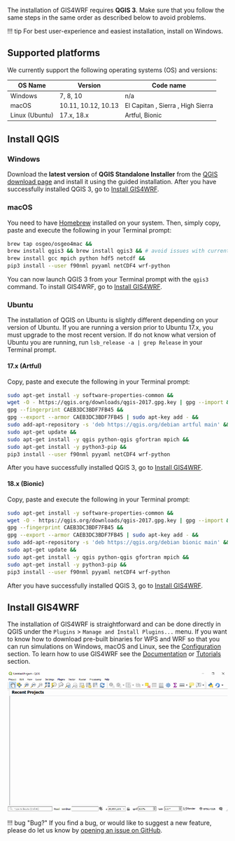 The installation of GIS4WRF requires **QGIS 3**. Make sure that you follow the same steps in the same order as described below to avoid problems.

!!! tip
    For best user-experience and easiest installation, install on Windows.

## Supported platforms
We currently support the following operating systems (OS) and versions:

| OS Name       | Version               | Code name                         |
|---------------|-----------------------|-----------------------------------|
|Windows        | 7, 8, 10              | n/a                               |
|macOS          | 10.11, 10.12, 10.13   | El Capitan , Sierra , High Sierra |
|Linux (Ubuntu) | 17.x, 18.x            | Artful, Bionic                    |

## Install QGIS

### Windows
Download the **latest version** of **QGIS Standalone Installer** from the [QGIS download page](https://www.qgis.org/en/site/forusers/download#windows) and install it using the guided installation. After you have successfully installed QGIS 3, go to [Install GIS4WRF](#install-gis4wrf).

### macOS

You need to have [Homebrew](https://brew.sh/) installed on your system. Then, simply copy, paste and execute the following in your Terminal prompt:

```bash
brew tap osgeo/osgeo4mac &&
brew install qgis3 && brew install qgis3 && # avoid issues with current formula
brew install gcc mpich python hdf5 netcdf &&
pip3 install --user f90nml pyyaml netCDF4 wrf-python
```

You can now launch QGIS 3 from your Terminal prompt with the `qgis3` command. To install GIS4WRF, go to [Install GIS4WRF](#install-gis4wrf).

### Ubuntu
The installation of QGIS on Ubuntu is slightly different depending on your version of Ubuntu. If you are running a version prior to Ubuntu 17.x, you must upgrade to the most recent version. If do not know what version of Ubuntu you are running, run `lsb_release -a | grep Release` in your Terminal prompt.

#### 17.x (Artful)

Copy, paste and execute the following in your Terminal prompt:

```bash
sudo apt-get install -y software-properties-common &&
wget -O - https://qgis.org/downloads/qgis-2017.gpg.key | gpg --import &&
gpg --fingerprint CAEB3DC3BDF7FB45 &&
gpg --export --armor CAEB3DC3BDF7FB45 | sudo apt-key add - &&
sudo add-apt-repository -s 'deb https://qgis.org/debian artful main' &&
sudo apt-get update &&
sudo apt-get install -y qgis python-qgis gfortran mpich &&
sudo apt-get install -y python3-pip &&
pip3 install --user f90nml pyyaml netCDF4 wrf-python
```

After you have successfully installed QGIS 3, go to [Install GIS4WRF](#install-gis4wrf).

#### 18.x (Bionic)

Copy, paste and execute the following in your Terminal prompt:

```bash
sudo apt-get install -y software-properties-common &&
wget -O - https://qgis.org/downloads/qgis-2017.gpg.key | gpg --import &&
gpg --fingerprint CAEB3DC3BDF7FB45 &&
gpg --export --armor CAEB3DC3BDF7FB45 | sudo apt-key add - &&
sudo add-apt-repository -s 'deb https://qgis.org/debian bionic main' &&
sudo apt-get update &&
sudo apt-get install -y qgis python-qgis gfortran mpich &&
sudo apt-get install -y python3-pip &&
pip3 install --user f90nml pyyaml netCDF4 wrf-python
```
After you have successfully installed QGIS 3, go to [Install GIS4WRF](#install-gis4wrf).

## Install GIS4WRF

The installation of GIS4WRF is straightforward and can be done directly in QGIS under the `Plugins` > `Manage and Install Plugins...` menu. If you want to know how to download pre-built binaries for WPS and WRF so that you can run simulations on Windows, macOS and Linux, see the [Configuration](../configuration) section. To learn how to use GIS4WRF see the [Documentation](../documentation/overview) or [Tutorials](../tutorials) section.

![Install GIS4WRF](../assets/images/gis4wrf-installation.gif)

!!! bug "Bug?"
    If you find a bug, or would like to suggest a new feature, please do let us know by [opening an issue on GitHub](https://github.com/GIS4WRF/gis4wrf/issues).